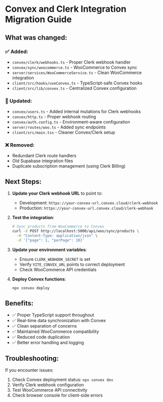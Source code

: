 # Convex and Clerk Integration Migration Guide

## What was changed:

### ✅ Added:
- `convex/clerk/webhooks.ts` - Proper Clerk webhook handler
- `convex/sync/woocommerce.ts` - WooCommerce to Convex sync
- `server/services/WooCommerceService.ts` - Clean WooCommerce integration
- `client/src/hooks/useConvex.ts` - TypeScript-safe Convex hooks
- `client/src/lib/convex.ts` - Centralized Convex configuration

### 🔄 Updated:
- `convex/users.ts` - Added internal mutations for Clerk webhooks
- `convex/http.ts` - Proper webhook routing
- `convex/auth.config.ts` - Environment-aware configuration
- `server/routes/woo.ts` - Added sync endpoints
- `client/src/main.tsx` - Cleaner Convex/Clerk setup

### ❌ Removed:
- Redundant Clerk route handlers
- Old Supabase integration files
- Duplicate subscription management (using Clerk Billing)

## Next Steps:

1. **Update your Clerk webhook URL** to point to:
   - Development: `https://your-convex-url.convex.cloud/clerk-webhook`
   - Production: `https://your-convex-url.convex.cloud/clerk-webhook`

2. **Test the integration**:
   ```bash
   # Sync products from WooCommerce to Convex
   curl -X POST http://localhost:5000/api/woo/sync/products \
     -H "Content-Type: application/json" \
     -d '{"page": 1, "perPage": 10}'
   ```

3. **Update your environment variables**:
   - Ensure `CLERK_WEBHOOK_SECRET` is set
   - Verify `VITE_CONVEX_URL` points to correct deployment
   - Check WooCommerce API credentials

4. **Deploy Convex functions**:
   ```bash
   npx convex deploy
   ```

## Benefits:

- ✅ Proper TypeScript support throughout
- ✅ Real-time data synchronization with Convex
- ✅ Clean separation of concerns
- ✅ Maintained WooCommerce compatibility
- ✅ Reduced code duplication
- ✅ Better error handling and logging

## Troubleshooting:

If you encounter issues:
1. Check Convex deployment status: `npx convex dev`
2. Verify Clerk webhook configuration
3. Test WooCommerce API connectivity
4. Check browser console for client-side errors
